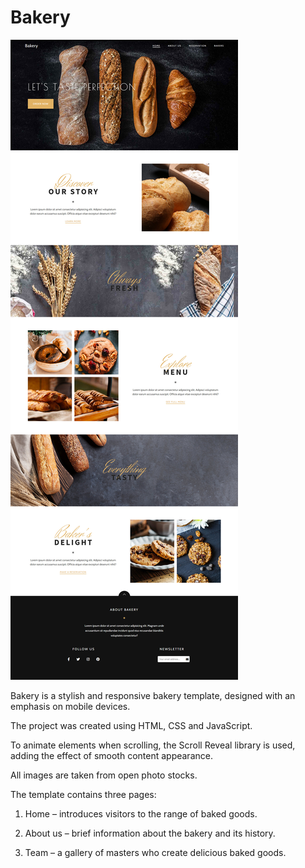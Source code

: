 # Bakery
 
 <img src="images/screenshot.jpg" alt="project">

Bakery is a stylish and responsive bakery template, designed with an emphasis on mobile devices.

The project was created using HTML, CSS and JavaScript.

To animate elements when scrolling, the Scroll Reveal library is used, adding the effect of smooth content appearance.

All images are taken from open photo stocks.

The template contains three pages:

1. Home – introduces visitors to the range of baked goods.

2. About us – brief information about the bakery and its history.

3. Team – a gallery of masters who create delicious baked goods.

